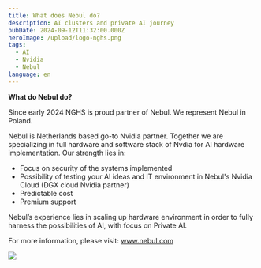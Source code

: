 ```yaml
---
title: What does Nebul do?
description: AI clusters and private AI journey
pubDate: 2024-09-12T11:32:00.000Z
heroImage: /upload/logo-nghs.png
tags:
  - AI
  - Nvidia
  - Nebul
language: en
---
```

**What do Nebul do?**

Since early 2024 NGHS is proud partner of Nebul. We represent Nebul in Poland. 

Nebul is Netherlands based go-to Nvidia partner. Together we are specializing in full hardware and software stack of Nvdia for AI hardware implementation. Our strength lies in:

* Focus on security of the systems implemented
* Possibility of testing your AI ideas and IT environment in Nebul's Nvidia Cloud (DGX cloud Nvidia partner)
* Predictable cost
* Premium support

Nebul’s experience lies in scaling up hardware environment in order to fully harness the possibilities of AI, with focus on Private AI.

For more information, please visit: www.nebul.com

![](/upload/nebul-one-pager-conv-1.jpeg)
